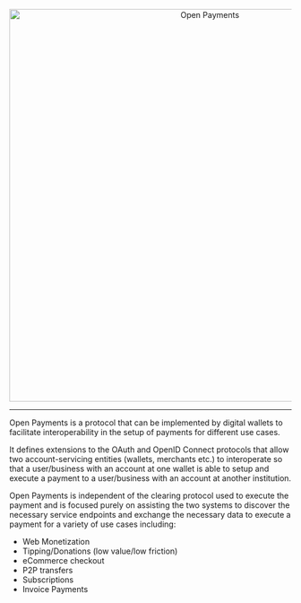 <p align="center">
  <img src="https://github.com/interledger/open-payments/blob/master/landing/public/Open%20Payments%20Logo%20with%20text.svg" width="700" alt="Open Payments">
</p>

---

Open Payments is a protocol that can be implemented by digital wallets to
facilitate interoperability in the setup of payments for different use cases.

It defines extensions to the OAuth and OpenID Connect protocols that allow two
account-servicing entities (wallets, merchants etc.) to interoperate so that a
user/business with an account at one wallet is able to setup and execute a
payment to a user/business with an account at another institution.

Open Payments is independent of the clearing protocol used to execute the
payment and is focused purely on assisting the two systems to discover the
necessary service endpoints and exchange the necessary data to execute a payment
for a variety of use cases including:

- Web Monetization
- Tipping/Donations (low value/low friction)
- eCommerce checkout
- P2P transfers
- Subscriptions
- Invoice Payments
